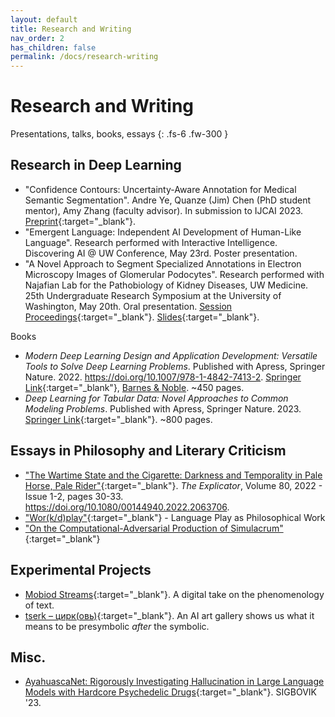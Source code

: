 ```yaml
---
layout: default
title: Research and Writing
nav_order: 2
has_children: false
permalink: /docs/research-writing
---
```


# Research and Writing

Presentations, talks, books, essays
{: .fs-6 .fw-300 }
<!-- 
## Books on Deep Learning
- *Modern Deep Learning Design and Application Development: Versatile Tools to Solve Deep Learning Problems*. Published with Apress, Springer Nature. 2022. https://doi.org/10.1007/978-1-4842-7413-2. [Springer Link](https://link.springer.com/book/10.1007/978-1-4842-7413-2){:target="_blank"}, [Barnes & Noble](https://www.barnesandnoble.com/w/modern-deep-learning-design-and-application-development-andre-ye/1139992754). ~450 pages.
- *Deep Learning for Tabular Data: Novel Approaches to Common Modeling Problems*. Published with Apress, Springer Nature. Projected 2023 release. ~1000 pages. -->
<!-- - *Artificial Intelligence: An Accessible Approach*. Published with Apress, Springer Nature. Projected late 2023 release. ~300 pages.
- *Efficient Deep Learning at Scale with Curriculum learning*. Published with Packt. Projected late 2023 release. -->

## Research in Deep Learning
- "Confidence Contours: Uncertainty-Aware Annotation for Medical Semantic Segmentation". Andre Ye, Quanze (Jim) Chen (PhD student mentor), Amy Zhang (faculty advisor). In submission to IJCAI 2023. [Preprint](https://andre-ye.github.io/files/Confidence_Contours__IJCAI____Personal.pdf){:target="_blank"}.
- "Emergent Language: Independent AI Development of Human-Like Language". Research performed with Interactive Intelligence. Discovering AI @ UW Conference, May 23rd. Poster presentation.
- "A Novel Approach to Segment Specialized Annotations in Electron Microscopy Images of Glomerular Podocytes". Research performed with Najafian Lab for the Pathobiology of Kidney Diseases, UW Medicine. 25th Undergraduate Research Symposium at the University of Washington, May 20th. Oral presentation. [Session Proceedings](https://expo.uw.edu/expo/apply/635/proceedings/offering_session/1374){:target="_blank"}. [Slides](https://andre-ye.github.io/files/najafian/URP%20Presentation.pdf){:target="_blank"}.

Books
- *Modern Deep Learning Design and Application Development: Versatile Tools to Solve Deep Learning Problems*. Published with Apress, Springer Nature. 2022. https://doi.org/10.1007/978-1-4842-7413-2. [Springer Link](https://link.springer.com/book/10.1007/978-1-4842-7413-2){:target="_blank"}, [Barnes & Noble](https://www.barnesandnoble.com/w/modern-deep-learning-design-and-application-development-andre-ye/1139992754). ~450 pages.
- *Deep Learning for Tabular Data: Novel Approaches to Common Modeling Problems*. Published with Apress, Springer Nature. 2023. [Springer Link](https://link.springer.com/book/10.1007/978-1-4842-8692-0){:target="_blank"}. ~800 pages.

## Essays in Philosophy and Literary Criticism
- ["The Wartime State and the Cigarette: Darkness and Temporality in Pale Horse, Pale Rider"](https://www.tandfonline.com/doi/full/10.1080/00144940.2022.2063706){:target="_blank"}. *The Explicator*, Volume 80, 2022 - Issue 1-2, pages 30-33. https://doi.org/10.1080/00144940.2022.2063706.
- ["Wor(k/d)play"](https://andre-ye.github.io/files/writings/Wor(k_d)play%20(3).pdf){:target="_blank"} - Language Play as Philosophical Work
- ["On the Computational-Adversarial Production of Simulacrum"](https://andre-ye.github.io/files/writings/On_the_Computational_Adversarial_Production_of_Simulacrum_Name.pdf){:target="_blank"}
<!-- - ["Collective Individualism in Black Conservatism"](https://andre-ye.github.io/ts/docs/portfolio/files/sociology/Draft%204%20-%20Final.pdf){:target="_blank"} -->

## Experimental Projects
- [Mobiod Streams](https://andre-ye.github.io/mobiod-streams/){:target="_blank"}. A digital take on the phenomenology of text.
- [tserk – цирк(овь)](https://andre-ye.github.io/tserk/){:target="_blank"}. An AI art gallery shows us what it means to be presymbolic *after* the symbolic.

## Misc.
- [AyahuascaNet: Rigorously Investigating Hallucination in Large Language Models with Hardcore Psychedelic Drugs](https://andre-ye.github.io/files/SIGBOVIK_2023.pdf){:target="_blank"}. SIGBOVIK '23.


